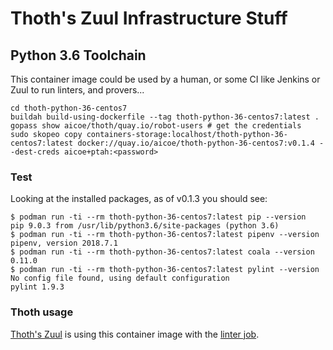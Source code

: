 # Thoth's Zuul Infrastructure Stuff

## Python 3.6 Toolchain

This container image could be used by a human, or some CI like Jenkins or Zuul to run linters, and provers...

```shell
cd thoth-python-36-centos7
buildah build-using-dockerfile --tag thoth-python-36-centos7:latest .
gopass show aicoe/thoth/quay.io/robot-users # get the credentials
sudo skopeo copy containers-storage:localhost/thoth-python-36-centos7:latest docker://quay.io/aicoe/thoth-python-36-centos7:v0.1.4 --dest-creds aicoe+ptah:<password>

```

### Test

Looking at the installed packages, as of v0.1.3 you should see:

```shell
$ podman run -ti --rm thoth-python-36-centos7:latest pip --version
pip 9.0.3 from /usr/lib/python3.6/site-packages (python 3.6)
$ podman run -ti --rm thoth-python-36-centos7:latest pipenv --version
pipenv, version 2018.7.1
$ podman run -ti --rm thoth-python-36-centos7:latest coala --version 
0.11.0
$ podman run -ti --rm thoth-python-36-centos7:latest pylint --version
No config file found, using default configuration
pylint 1.9.3
```

### Thoth usage

[Thoth's Zuul](https://zuul.thoth-station.ninja/zuul/t/local/status.html) is using this container image with the [linter job]().